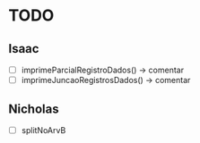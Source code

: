 # TODO

## Isaac
 - [ ] imprimeParcialRegistroDados() -> comentar
 - [ ] imprimeJuncaoRegistrosDados() -> comentar

## Nicholas

- [ ] splitNoArvB
